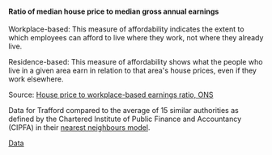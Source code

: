#### Ratio of median house price to median gross annual earnings

Workplace-based: This measure of affordability indicates the extent to which employees can afford to live where they work, not where they already live.

Residence-based: This measure of affordability shows what the people who live in a given area earn in relation to that area's house prices, even if they work elsewhere.

Source: <a href="https://www.ons.gov.uk/peoplepopulationandcommunity/housing/datasets/ratioofhousepricetoworkplacebasedearningslowerquartileandmedian" target="_blank">House price to workplace-based earnings ratio, ONS</a>

Data for Trafford compared to the average of 15 similar authorities as defined by the Chartered Institute of Public Finance and Accountancy (CIPFA) in their <a href='https://www.cipfa.org/services/cipfastats/nearest-neighbour-model' target='_blank'>nearest neighbours model</a>.

<a href="https://www.trafforddatalab.io/trafford_themes/data/economy/apprenticeship_starts.csv" aria-label="Download the data" class="downloadButton" target="_blank" download>Data <span class="fas fa-download"></span></a>
